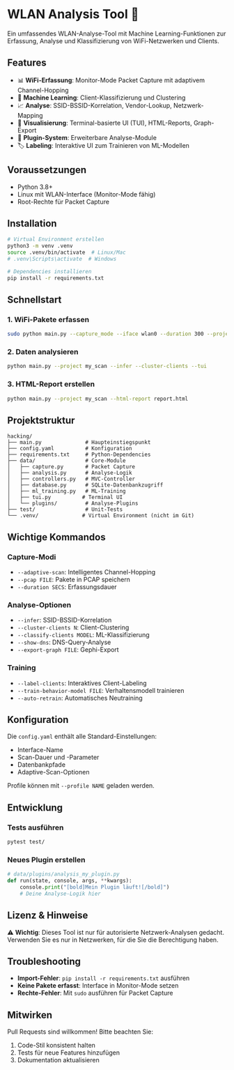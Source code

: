 # WLAN Analysis Tool 📡

Ein umfassendes WLAN-Analyse-Tool mit Machine Learning-Funktionen zur Erfassung, Analyse und Klassifizierung von WiFi-Netzwerken und Clients.

## Features

- 📊 **WiFi-Erfassung**: Monitor-Mode Packet Capture mit adaptivem Channel-Hopping
- 🤖 **Machine Learning**: Client-Klassifizierung und Clustering
- 📈 **Analyse**: SSID-BSSID-Korrelation, Vendor-Lookup, Netzwerk-Mapping
- 🎨 **Visualisierung**: Terminal-basierte UI (TUI), HTML-Reports, Graph-Export
- 🔌 **Plugin-System**: Erweiterbare Analyse-Module
- 🏷️ **Labeling**: Interaktive UI zum Trainieren von ML-Modellen

## Voraussetzungen

- Python 3.8+
- Linux mit WLAN-Interface (Monitor-Mode fähig)
- Root-Rechte für Packet Capture

## Installation

```bash
# Virtual Environment erstellen
python3 -m venv .venv
source .venv/bin/activate  # Linux/Mac
# .venv\Scripts\activate  # Windows

# Dependencies installieren
pip install -r requirements.txt
```

## Schnellstart

### 1. WiFi-Pakete erfassen
```bash
sudo python main.py --capture_mode --iface wlan0 --duration 300 --project my_scan
```

### 2. Daten analysieren
```bash
python main.py --project my_scan --infer --cluster-clients --tui
```

### 3. HTML-Report erstellen
```bash
python main.py --project my_scan --html-report report.html
```

## Projektstruktur

```
hacking/
├── main.py              # Haupteinstiegspunkt
├── config.yaml          # Konfiguration
├── requirements.txt     # Python-Dependencies
├── data/                # Core-Module
│   ├── capture.py       # Packet Capture
│   ├── analysis.py      # Analyse-Logik
│   ├── controllers.py   # MVC-Controller
│   ├── database.py      # SQLite-Datenbankzugriff
│   ├── ml_training.py   # ML-Training
│   ├── tui.py          # Terminal UI
│   └── plugins/         # Analyse-Plugins
├── test/                # Unit-Tests
└── .venv/              # Virtual Environment (nicht im Git)
```

## Wichtige Kommandos

### Capture-Modi
- `--adaptive-scan`: Intelligentes Channel-Hopping
- `--pcap FILE`: Pakete in PCAP speichern
- `--duration SECS`: Erfassungsdauer

### Analyse-Optionen
- `--infer`: SSID-BSSID-Korrelation
- `--cluster-clients N`: Client-Clustering
- `--classify-clients MODEL`: ML-Klassifizierung
- `--show-dns`: DNS-Query-Analyse
- `--export-graph FILE`: Gephi-Export

### Training
- `--label-clients`: Interaktives Client-Labeling
- `--train-behavior-model FILE`: Verhaltensmodell trainieren
- `--auto-retrain`: Automatisches Neutraining

## Konfiguration

Die `config.yaml` enthält alle Standard-Einstellungen:
- Interface-Name
- Scan-Dauer und -Parameter
- Datenbankpfade
- Adaptive-Scan-Optionen

Profile können mit `--profile NAME` geladen werden.

## Entwicklung

### Tests ausführen
```bash
pytest test/
```

### Neues Plugin erstellen
```python
# data/plugins/analysis_my_plugin.py
def run(state, console, args, **kwargs):
    console.print("[bold]Mein Plugin läuft![/bold]")
    # Deine Analyse-Logik hier
```

## Lizenz & Hinweise

⚠️ **Wichtig**: Dieses Tool ist nur für autorisierte Netzwerk-Analysen gedacht. 
Verwenden Sie es nur in Netzwerken, für die Sie die Berechtigung haben.

## Troubleshooting

- **Import-Fehler**: `pip install -r requirements.txt` ausführen
- **Keine Pakete erfasst**: Interface in Monitor-Mode setzen
- **Rechte-Fehler**: Mit `sudo` ausführen für Packet Capture

## Mitwirken

Pull Requests sind willkommen! Bitte beachten Sie:
1. Code-Stil konsistent halten
2. Tests für neue Features hinzufügen
3. Dokumentation aktualisieren
